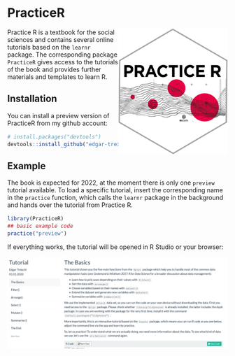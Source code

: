 
<!-- README.md is generated from README.Rmd. Please edit that file -->

# PracticeR

<!-- badges: start -->

<img src="man/figures/sticker.png" align="right" width="250/" alt="Practice R - Edgar Treischl"/>

<!-- badges: end -->

Practice R is a textbook for the social sciences and contains several
online tutorials based on the `learnr` package. The corresponding
package `PracticeR` gives access to the tutorials of the book and
provides further materials and templates to learn R.

## Installation

You can install a preview version of PracticeR from my github account:

``` r
# install.packages("devtools")
devtools::install_github("edgar-treischl/PracticeR")
```

## Example

The book is expected for 2022, at the moment there is only one `preview`
tutorial available. To load a specific tutorial, insert the
corresponding name in the `practice` function, which calls the `learnr`
package in the background and hands over the tutorial from Practice R.

``` r
library(PracticeR)
## basic example code
practice("preview")
```

If everything works, the tutorial will be opened in R Studio or your
browser:

![](man/figures/preview.png)
